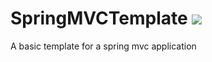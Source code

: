 SpringMVCTemplate <img src="https://travis-ci.org/cfoxleyevans/SpringMVCTemplate.svg?branch=master"/>
=================

A basic template for a spring mvc application
